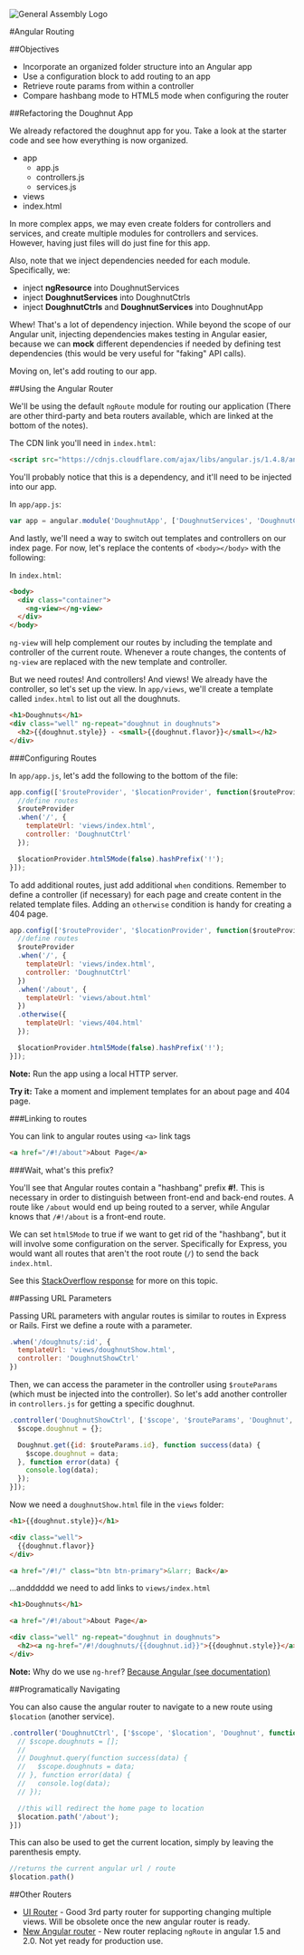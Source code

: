 ![General Assembly Logo](http://i.imgur.com/ke8USTq.png)

#Angular Routing

##Objectives

* Incorporate an organized folder structure into an Angular app
* Use a configuration block to add routing to an app
* Retrieve route params from within a controller
* Compare hashbang mode to HTML5 mode when configuring the router

##Refactoring the Doughnut App

We already refactored the doughnut app for you. Take a look at the starter code and see how everything is now organized.

* app
  * app.js
  * controllers.js
  * services.js
* views
* index.html

In more complex apps, we may even create folders for controllers and services, and create multiple modules for controllers and services. However, having just files will do just fine for this app.

Also, note that we inject dependencies needed for each module. Specifically, we:

* inject **ngResource** into DoughnutServices
* inject **DoughnutServices** into DoughnutCtrls
* inject **DoughnutCtrls** and **DoughnutServices** into DoughnutApp

Whew! That's a lot of dependency injection. While beyond the scope of our Angular unit, injecting dependencies makes testing in Angular easier, because we can **mock** different dependencies if needed by defining test dependencies (this would be very useful for "faking" API calls).

Moving on, let's add routing to our app.

##Using the Angular Router

We'll be using the default `ngRoute` module for routing our application (There are other third-party and beta routers available, which are linked at the bottom of the notes).

The CDN link you'll need in `index.html`:

```html
<script src="https://cdnjs.cloudflare.com/ajax/libs/angular.js/1.4.8/angular-route.js"></script>
```

You'll probably notice that this is a dependency, and it'll need to be injected into our app.

In `app/app.js`:

```js
var app = angular.module('DoughnutApp', ['DoughnutServices', 'DoughnutCtrls', 'ngRoute']);
```

And lastly, we'll need a way to switch out templates and controllers on our index page. For now, let's replace the contents of `<body></body>` with the following:

In `index.html`:

```html
<body>
  <div class="container">
    <ng-view></ng-view>
  </div>
</body>
```

`ng-view` will help complement our routes by including the template and controller of the current route. Whenever a route changes, the contents of `ng-view` are replaced with the new template and controller.

But we need routes! And controllers! And views! We already have the controller, so let's set up the view. In `app/views`, we'll create a template called `index.html` to list out all the doughnuts.

```html
<h1>Doughnuts</h1>
<div class="well" ng-repeat="doughnut in doughnuts">
  <h2>{{doughnut.style}} - <small>{{doughnut.flavor}}</small></h2>
</div>
```

###Configuring Routes

In `app/app.js`, let's add the following to the bottom of the file:

```js
app.config(['$routeProvider', '$locationProvider', function($routeProvider, $locationProvider) {
  //define routes
  $routeProvider
  .when('/', {
    templateUrl: 'views/index.html',
    controller: 'DoughnutCtrl'
  });

  $locationProvider.html5Mode(false).hashPrefix('!');
}]);
```

To add additional routes, just add additional `when` conditions. Remember to define a controller (if necessary) for each page and create content in the related template files. Adding an `otherwise` condition is handy for creating a 404 page.

```js
app.config(['$routeProvider', '$locationProvider', function($routeProvider, $locationProvider) {
  //define routes
  $routeProvider
  .when('/', {
    templateUrl: 'views/index.html',
    controller: 'DoughnutCtrl'
  })
  .when('/about', {
    templateUrl: 'views/about.html'
  })
  .otherwise({
    templateUrl: 'views/404.html'
  });

  $locationProvider.html5Mode(false).hashPrefix('!');
}]);
```

**Note:** Run the app using a local HTTP server.

**Try it:** Take a moment and implement templates for an about page and 404 page.

###Linking to routes

You can link to angular routes using `<a>` link tags

```html
<a href="/#!/about">About Page</a>
```

###Wait, what's this prefix?

You'll see that Angular routes contain a "hashbang" prefix **#!**. This is necessary in order to distinguish between front-end and back-end routes. A route like `/about` would end up being routed to a server, while Angular knows that `/#!/about` is a front-end route.

We can set `html5Mode` to true if we want to get rid of the "hashbang", but it will involve some configuration on the server. Specifically for Express, you would want all routes that aren't the root route (`/`) to send the back `index.html`.

See this [StackOverflow response](http://stackoverflow.com/questions/31778324/angular-html5-mode-with-express) for more on this topic.

##Passing URL Parameters

Passing URL parameters with angular routes is similar to routes in Express or Rails. First we define a route with a parameter.

```js
.when('/doughnuts/:id', {
  templateUrl: 'views/doughnutShow.html',
  controller: 'DoughnutShowCtrl'
})
```

Then, we can access the parameter in the controller using `$routeParams` (which must be injected into the controller). So let's add another controller in `controllers.js` for getting a specific doughnut.

```js
.controller('DoughnutShowCtrl', ['$scope', '$routeParams', 'Doughnut', function($scope, $routeParams, Doughnut) {
  $scope.doughnut = {};

  Doughnut.get({id: $routeParams.id}, function success(data) {
    $scope.doughnut = data;
  }, function error(data) {
    console.log(data);
  });
}]);
```

Now we need a `doughnutShow.html` file in the `views` folder:

```html
<h1>{{doughnut.style}}</h1>

<div class="well">
  {{doughnut.flavor}}
</div>

<a href="/#!/" class="btn btn-primary">&larr; Back</a>
```

...andddddd we need to add links to `views/index.html`

```html
<h1>Doughnuts</h1>

<a href="/#!/about">About Page</a>

<div class="well" ng-repeat="doughnut in doughnuts">
  <h2><a ng-href="/#!/doughnuts/{{doughnut.id}}">{{doughnut.style}}</a> - <small>{{doughnut.flavor}}</small></h2>
</div>
```

**Note:** Why do we use `ng-href`? [Because Angular (see documentation)](https://docs.angularjs.org/api/ng/directive/ngHref)

##Programatically Navigating

You can also cause the angular router to navigate to a new route using `$location` (another service).

```js
.controller('DoughnutCtrl', ['$scope', '$location', 'Doughnut', function($scope, $location, Doughnut) {
  // $scope.doughnuts = [];
  //
  // Doughnut.query(function success(data) {
  //   $scope.doughnuts = data;
  // }, function error(data) {
  //   console.log(data);
  // });

  //this will redirect the home page to location
  $location.path('/about');
}])
```

This can also be used to get the current location, simply by leaving the parenthesis empty.

```js
//returns the current angular url / route
$location.path()
```

##Other Routers

* [UI Router](https://github.com/angular-ui/ui-router) - Good 3rd party router for supporting changing multiple views. Will be obsolete once the new angular router is ready.
* [New Angular router](https://angular.github.io/router/) - New router replacing `ngRoute` in angular 1.5 and 2.0. Not yet ready for production use.
